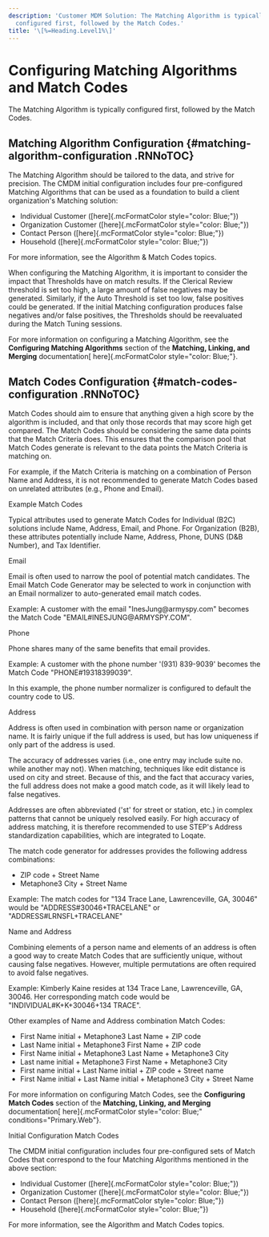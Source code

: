 ```yaml
---
description: 'Customer MDM Solution: The Matching Algorithm is typically
  configured first, followed by the Match Codes.'
title: '\[%=Heading.Level1%\]'
---
```


Configuring Matching Algorithms and Match Codes
===============================================

The Matching Algorithm is typically configured first, followed by the
Match Codes.

Matching Algorithm Configuration {#matching-algorithm-configuration .RNNoTOC}
--------------------------------

The Matching Algorithm should be tailored to the data, and strive for
precision. The CMDM initial configuration includes four pre-configured
Matching Algorithms that can be used as a foundation to build a client
organization\'s Matching solution:

-   Individual Customer ([here]{.mcFormatColor style="color: Blue;"})
-   Organization Customer ([here]{.mcFormatColor style="color: Blue;"})
-   Contact Person ([here]{.mcFormatColor style="color: Blue;"})
-   Household ([here]{.mcFormatColor style="color: Blue;"})

For more information, see the Algorithm & Match Codes topics.

When configuring the Matching Algorithm, it is important to consider the
impact that Thresholds have on match results. If the Clerical Review
threshold is set too high, a large amount of false negatives may be
generated. Similarly, if the Auto Threshold is set too low, false
positives could be generated. If the initial Matching configuration
produces false negatives and/or false positives, the Thresholds should
be reevaluated during the Match Tuning sessions.

For more information on configuring a Matching Algorithm, see the
**Configuring Matching Algorithms** section of the **Matching, Linking,
and Merging** documentation[ here]{.mcFormatColor style="color: Blue;"}.

Match Codes Configuration {#match-codes-configuration .RNNoTOC}
-------------------------

Match Codes should aim to ensure that anything given a high score by the
algorithm is included, and that only those records that may score high
get compared. The Match Codes should be considering the same data points
that the Match Criteria does. This ensures that the comparison pool that
Match Codes generate is relevant to the data points the Match Criteria
is matching on.

For example, if the Match Criteria is matching on a combination of
Person Name and Address, it is not recommended to generate Match Codes
based on unrelated attributes (e.g., Phone and Email).

Example Match Codes

Typical attributes used to generate Match Codes for Individual (B2C)
solutions include Name, Address, Email, and Phone. For Organization
(B2B), these attributes potentially include Name, Address, Phone, DUNS
(D&B Number), and Tax Identifier.

Email

Email is often used to narrow the pool of potential match candidates.
The Email Match Code Generator may be selected to work in conjunction
with an Email normalizer to auto-generated email match codes.

Example: A customer with the email \"InesJung\@armyspy.com\" becomes the
Match Code \"EMAIL\#INESJUNG\@ARMYSPY.COM\".

Phone

Phone shares many of the same benefits that email provides.

Example: A customer with the phone number \'(931) 839-9039\' becomes the
Match Code \"PHONE\#19318399039\".

In this example, the phone number normalizer is configured to default
the country code to US.

Address

Address is often used in combination with person name or organization
name. It is fairly unique if the full address is used, but has low
uniqueness if only part of the address is used.

The accuracy of addresses varies (i.e., one entry may include suite no.
while another may not). When matching, techniques like edit distance is
used on city and street. Because of this, and the fact that accuracy
varies, the full address does not make a good match code, as it will
likely lead to false negatives.

Addresses are often abbreviated (\'st\' for street or station, etc.) in
complex patterns that cannot be uniquely resolved easily. For high
accuracy of address matching, it is therefore recommended to use STEP's
Address standardization capabilities, which are integrated to Loqate.

The match code generator for addresses provides the following address
combinations:

-   ZIP code + Street Name
-   Metaphone3 City + Street Name

Example: The match codes for \"134 Trace Lane, Lawrenceville, GA,
30046\" would be \"ADDRESS\#30046+TRACELANE\" or
\"ADDRESS\#LRNSFL+TRACELANE\"

Name and Address

Combining elements of a person name and elements of an address is often
a good way to create Match Codes that are sufficiently unique, without
causing false negatives. However, multiple permutations are often
required to avoid false negatives.

Example: Kimberly Kaine resides at 134 Trace Lane, Lawrenceville, GA,
30046. Her corresponding match code would be \"INDIVIDUAL\#K+K+30046+134
TRACE\".

Other examples of Name and Address combination Match Codes:

-   First Name initial + Metaphone3 Last Name + ZIP code
-   Last Name initial + Metaphone3 First Name + ZIP code
-   First Name initial + Metaphone3 Last Name + Metaphone3 City
-   Last name initial + Metaphone3 First Name + Metaphone3 City
-   First name initial + Last Name initial + ZIP code + Street name
-   First Name initial + Last Name initial + Metaphone3 City + Street
    Name

For more information on configuring Match Codes, see the **Configuring
Match Codes** section of the **Matching, Linking, and Merging**
documentation[ here]{.mcFormatColor style="color: Blue;"
conditions="Primary.Web"}.

Initial Configuration Match Codes

The CMDM initial configuration includes four pre-configured sets of
Match Codes that correspond to the four Matching Algorithms mentioned in
the above section:

-   Individual Customer ([here]{.mcFormatColor style="color: Blue;"})
-   Organization Customer ([here]{.mcFormatColor style="color: Blue;"})
-   Contact Person ([here]{.mcFormatColor style="color: Blue;"})
-   Household ([here]{.mcFormatColor style="color: Blue;"})

For more information, see the Algorithm and Match Codes topics.
